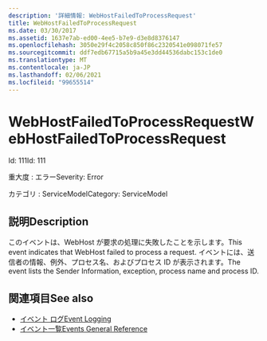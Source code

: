 ```yaml
---
description: '詳細情報: WebHostFailedToProcessRequest'
title: WebHostFailedToProcessRequest
ms.date: 03/30/2017
ms.assetid: 1637e7ab-ed00-4ee5-b7e9-d3e8d8376147
ms.openlocfilehash: 3050e29f4c2058c850f86c2320541e098071fe57
ms.sourcegitcommit: ddf7edb67715a5b9a45e3dd44536dabc153c1de0
ms.translationtype: MT
ms.contentlocale: ja-JP
ms.lasthandoff: 02/06/2021
ms.locfileid: "99655514"
---
```

# <a name="webhostfailedtoprocessrequest"></a><span data-ttu-id="1d33b-103">WebHostFailedToProcessRequest</span><span class="sxs-lookup"><span data-stu-id="1d33b-103">WebHostFailedToProcessRequest</span></span>

<span data-ttu-id="1d33b-104">Id: 111</span><span class="sxs-lookup"><span data-stu-id="1d33b-104">Id: 111</span></span>  
  
 <span data-ttu-id="1d33b-105">重大度 : エラー</span><span class="sxs-lookup"><span data-stu-id="1d33b-105">Severity: Error</span></span>  
  
 <span data-ttu-id="1d33b-106">カテゴリ : ServiceModel</span><span class="sxs-lookup"><span data-stu-id="1d33b-106">Category: ServiceModel</span></span>  
  
## <a name="description"></a><span data-ttu-id="1d33b-107">説明</span><span class="sxs-lookup"><span data-stu-id="1d33b-107">Description</span></span>  

 <span data-ttu-id="1d33b-108">このイベントは、WebHost が要求の処理に失敗したことを示します。</span><span class="sxs-lookup"><span data-stu-id="1d33b-108">This event indicates that WebHost failed to process a request.</span></span> <span data-ttu-id="1d33b-109">イベントには、送信者の情報、例外、プロセス名、およびプロセス ID が表示されます。</span><span class="sxs-lookup"><span data-stu-id="1d33b-109">The event lists the Sender Information, exception, process name and process ID.</span></span>  
  
## <a name="see-also"></a><span data-ttu-id="1d33b-110">関連項目</span><span class="sxs-lookup"><span data-stu-id="1d33b-110">See also</span></span>

- [<span data-ttu-id="1d33b-111">イベント ログ</span><span class="sxs-lookup"><span data-stu-id="1d33b-111">Event Logging</span></span>](index.md)
- [<span data-ttu-id="1d33b-112">イベント一覧</span><span class="sxs-lookup"><span data-stu-id="1d33b-112">Events General Reference</span></span>](events-general-reference.md)
